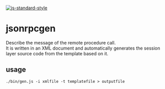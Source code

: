 [![js-standard-style](https://cdn.rawgit.com/feross/standard/master/badge.svg)](https://github.com/feross/standard)

# jsonrpcgen

Describe the message of the remote procedure call.  
It is written in an XML document and automatically generates the session layer source code from the template based on it.

## usage

```
./bin/gen.js -i xmlfile -t templatefile > outputfile
```





